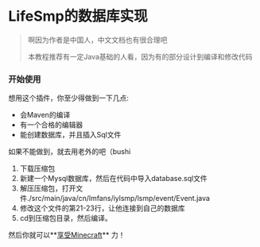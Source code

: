 # LifeSmp的数据库实现

> 啊因为作者是中国人，中文文档也有很合理吧
>
> 本教程推荐有一定Java基础的人看，因为有的部分设计到编译和修改代码

### 开始使用

想用这个插件，你至少得做到一下几点:

- 会Maven的编译
- 有一个合格的编辑器
- 能创建数据库，并且插入Sql文件

如果不能做到，就去用老外的吧（bushi

1. 下载压缩包
2. 新建一个Mysql数据库，然后在代码中导入database.sql文件
3. 解压压缩包，打开文件./src/main/java/cn/lmfans/iylsmp/lsmp/event/Event.java
4. 修改这个文件的第21-23行，让他连接到自己的数据库
5. cd到压缩包目录，然后编译。



然后你就可以**<u>享受Minecraft</u>** 力！
